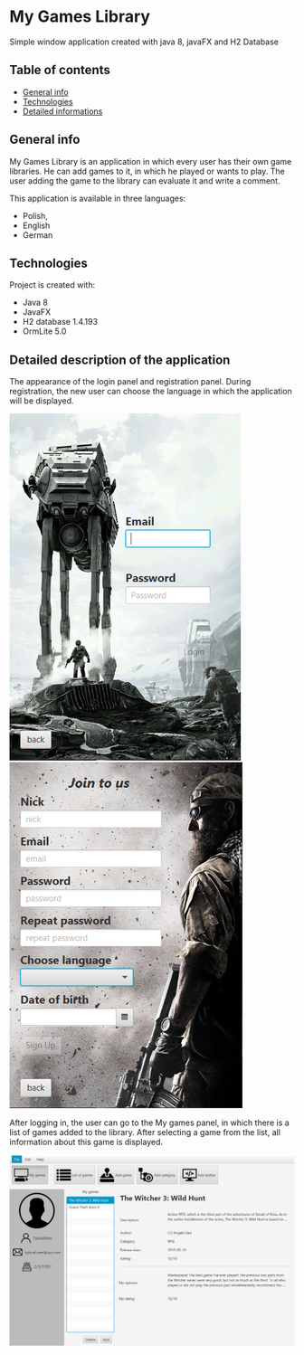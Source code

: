 # My Games Library
Simple window application created with java 8, javaFX and H2 Database


## Table of contents
* [General info](#general-info)
* [Technologies](#technologies)
* [Detailed informations](#detailed-description-of-the-application)

## General info
My Games Library is an application in which every user has their own game libraries.
He can add games to it, in which he played or wants to play.
The user adding the game to the library can evaluate it and write a comment.

This application is available in three languages:
* Polish, 
* English 
* German


## Technologies
Project is created with:
* Java 8
* JavaFX
* H2 database 1.4.193
* OrmLite 5.0


## Detailed description of the application

The appearance of the login panel and registration panel. 
During registration, the new user can choose the language in which the application will be displayed.

![Algorithm schema](./src/main/resources/screens/login.PNG)
![Algorithm schema](./src/main/resources/screens/signup.PNG)

After logging in, the user can go to the My games panel, in which there is a list of games added to the library. 
After selecting a game from the list, all information about this game is displayed.

![Algorithm schema](./src/main/resources/screens/userPanel.PNG)